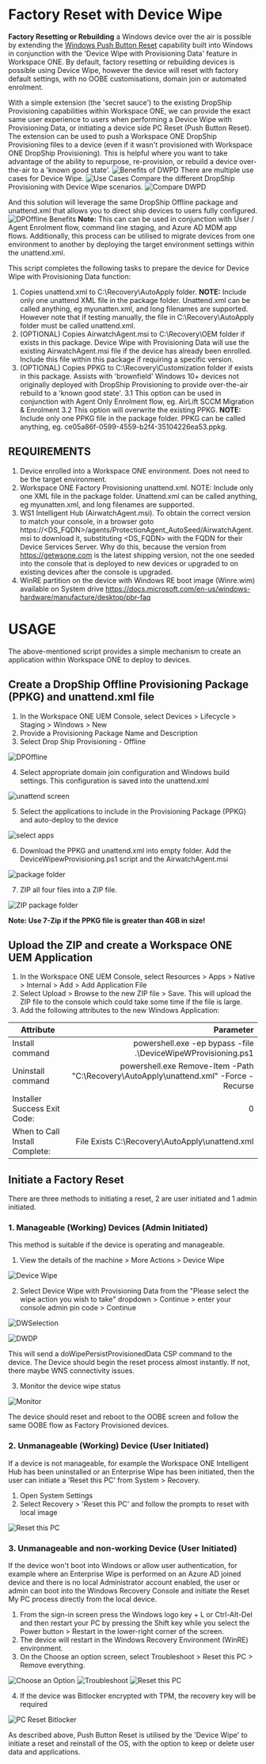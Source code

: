 # Factory Reset with Device Wipe

**Factory Resetting or Rebuilding** a Windows device over the air is possible by extending the [Windows Push Button Reset](https://learn.microsoft.com/en-us/windows-hardware/manufacture/desktop/how-push-button-reset-features-work?view=windows-11) capability built into Windows in conjunction with the 'Device Wipe with Provisioning Data' feature in Workspace ONE. By default, factory resetting or rebuilding devices is possible using Device Wipe, however the device will reset with factory default settings, with no OOBE customisations, domain join or automated enrolment. 

With a simple extension (the 'secret sauce') to the existing DropShip Provisioning capabilities within Workspace ONE, we can provide the exact same user experience to users when performing a Device Wipe with Provisioning Data, or initiating a device side PC Reset (Push Button Reset). The extension can be used to push a Workspace ONE DropShip Provisioning files to a device (even if it wasn't provisioned with Workspace ONE DropShip Provisioning). This is helpful where you want to take advantage of the ability to repurpose, re-provision, or rebuild a device over-the-air to a 'known good state'.
![Benefits of DWPD](/images/Screenshot%202023-05-09%20at%209.31.42%20am.png)
There are multiple use cases for Device Wipe.
![Use Cases](/images/Screenshot%202023-05-09%20at%209.30.01%20am.png)
Compare the different DropShip Provisioning with Device Wipe scenarios.
![Compare DWPD](/images/Screen%20Shot%202022-08-23%20at%208.05.46%20am.png)

And this solution will leverage the same DropShip Offline package and unattend.xml that allows you to direct ship devices to users fully configured.
![DPOffline Benefits](/images/Screenshot%202023-05-09%20at%209.23.23%20am.png)
**Note:** This can can be used in conjunction with User / Agent Enrolment flow, command line staging, and Azure AD MDM app flows. Additionally, this process can be utilised to migrate devices from one environment to another by deploying the target environment settings within the unattend.xml.

This script completes the following tasks to prepare the device for Device Wipe with Provisioning Data function:
1. Copies unattend.xml to C:\Recovery\AutoApply folder. 
**NOTE:** Include only one unattend XML file in the package folder. Unattend.xml can be called anything, eg myunatten.xml, and long filenames are supported. However note that if testing manually, the file in C:\Recovery\AutoApply folder must be called unattend.xml.
2. (OPTIONAL) Copies AirwatchAgent.msi to C:\Recovery\OEM folder if exists in this package. Device Wipe with Provisioning Data will use the existing AirwatchAgent.msi file if the device has already been enrolled. Include this file within this package if requiring a specific version.
3. (OPTIONAL) Copies PPKG to C:\Recovery\Customization folder if exists in this package. Assists with 'brownfield' Windows 10+ devices not originally deployed with DropShip Provisioning to provide over-the-air rebuild to a 'known good state'. 
   3.1 This option can be used in conjunction with Agent Only Enrolment flow, eg. AirLift SCCM Migration & Enrolment
   3.2 This option will overwrite the existing PPKG.
   **NOTE:** Include only one PPKG file in the package folder. PPKG can be called anything, eg. ce05a86f-0599-4559-b2f4-35104226ea53.ppkg.

## REQUIREMENTS
1. Device enrolled into a Workspace ONE environment. Does not need to be the target environment.
2. Workspace ONE Factory Provisioning unattend.xml. 
   NOTE: Include only one XML file in the package folder. Unattend.xml can be called anything, eg myunatten.xml, and long filenames are supported.
3. WS1 Intelligent Hub (AirwatchAgent.msi). To obtain the correct version to match your console, 
   in a browser goto https://<DS_FQDN>/agents/ProtectionAgent_AutoSeed/AirwatchAgent.msi to download it, substituting <DS_FQDN> with the FQDN 
   for their Device Services Server. Why do this, because the version from https://getwsone.com is the latest shipping version, 
   not the one seeded into the console that is deployed to new devices or upgraded to on existing devices after the console is upgraded.
5. WinRE partition on the device with Windows RE boot image (Winre.wim) available on System drive
   https://docs.microsoft.com/en-us/windows-hardware/manufacture/desktop/pbr-faq


# USAGE
The above-mentioned script provides a simple mechanism to create an application within Workspace ONE to deploy to devices.
## Create a DropShip Offline Provisioning Package (PPKG) and unattend.xml file
1. In the Workspace ONE UEM Console, select Devices > Lifecycle > Staging > Windows > New
2. Provide a Provisioning Package Name and Description
3. Select Drop Ship Provisioning - Offline

![DPOffline](/apps_DeviceWipewProvisioning/images/image-2023-5-9_9-46-42.png)

4. Select appropriate domain join configuration and Windows build settings. This configuration is saved into the unattend.xml

![unattend screen](/apps_DeviceWipewProvisioning/images/image-2023-5-9_9-46-51.png)

5. Select the applications to include in the Provisioning Package (PPKG) and auto-deploy to the device

![select apps](/apps_DeviceWipewProvisioning/images/image-2023-5-9_9-46-57.png)

6. Download the PPKG and unattend.xml into empty folder. Add the DeviceWipewProvisioning.ps1 script and the AirwatchAgent.msi

![package folder](/apps_DeviceWipewProvisioning/images/image-2023-5-9_9-47-4.png)

7. ZIP all four files into a ZIP file.

![ZIP package folder](/apps_DeviceWipewProvisioning/images/image-2023-5-9_9-47-10.png)

**Note: Use 7-Zip if the PPKG file is greater than 4GB in size!**

## Upload the ZIP and create a Workspace ONE UEM Application
1. In the Workspace ONE UEM Console, select Resources > Apps > Native > Internal > Add > Add Application File
2. Select Upload > Browse to the new ZIP file > Save. This will upload the ZIP file to the console which could take some time if the file is large.
3. Add the following attributes to the new Windows Application:

Attribute   | Parameter
---   |  ---:
Install command   |  powershell.exe -ep bypass -file .\DeviceWipeWProvisioning.ps1
Uninstall command |  powershell.exe Remove-Item -Path "C:\Recovery\AutoApply\unattend.xml" -Force -Recurse
Installer Success Exit Code:  |  0
When to Call Install Complete:   |  File Exists C:\Recovery\AutoApply\unattend.xml


## Initiate a Factory Reset
There are three methods to initiating a reset, 2 are user initiated and 1 admin initiated.

### 1. Manageable (Working) Devices (Admin Initiated)
This method is suitable if the device is operating and manageable.
1. View the details of the machine > More Actions > Device Wipe

![Device Wipe](/apps_DeviceWipewProvisioning/images/Screen%20Shot%202021-10-15%20at%201.53.17%20pm.png)

2. Select Device Wipe with Provisioning Data from the "Please select the wipe action you wish to take" dropdown > Continue > enter your console admin pin code > Continue

![DWSelection](/apps_DeviceWipewProvisioning/images/image2022-8-23_8-6-45.png)

![DWDP](/apps_DeviceWipewProvisioning/images/Screen%20Shot%202021-10-15%20at%201.53.46%20pm.png)

This will send a doWipePersistProvisionedData CSP command to the device. The Device should begin the reset process almost instantly. If not, there maybe WNS connectivity issues.

3. Monitor the device wipe status

![Monitor](/apps_DeviceWipewProvisioning/images/Screen%20Shot%202021-10-15%20at%201.55.22%20pm.png)

The device should reset and reboot to the OOBE screen and follow the same OOBE flow as Factory Provisioned devices.

### 2. Unmanageable (Working) Device (User Initiated)
If a device is not manageable, for example the Workspace ONE Intelligent Hub has been uninstalled or an Enterprise Wipe has been initiated, then the user can initiate a 'Reset this PC' from System > Recovery.
1. Open System Settings
2. Select Recovery > 'Reset this PC' and follow the prompts to reset with local image

![Reset this PC](/apps_DeviceWipewProvisioning/images/Screenshot%202023-05-09%20at%2011.53.30%20am.png)

### 3. Unmanageable and non-working Device (User Initiated)
If the device won't boot into Windows or allow user authentication, for example where an Enterprise Wipe is performed on an Azure AD joined device and there is no local Administrator account enabled, the user or admin can boot into the Windows Recovery Console and initiate the Reset My PC process directly from the local device.

1. From the sign-in screen press the Windows logo key + L or Ctrl-Alt-Del and then restart your PC by pressing the Shift key while you select the Power button > Restart in the lower-right corner of the screen.
2. The device will restart in the Windows Recovery Environment (WinRE) environment.
3. On the Choose an option screen, select Troubleshoot > Reset this PC > Remove everything.

![Choose an Option](/apps_DeviceWipewProvisioning/images/image-2023-5-9_12-2-46.png) ![Troubleshoot](/apps_DeviceWipewProvisioning/images/image-2023-5-9_12-3-12.png) ![Reset this PC](/apps_DeviceWipewProvisioning/images/image-2023-5-9_12-3-21.png)

4. If the device was Bitlocker encrypted with TPM, the recovery key will be required

![PC Reset Bitlocker](/apps_DeviceWipewProvisioning/images/image-2023-5-9_12-3-30.png)

As described above, Push Button Reset is utilised by the 'Device Wipe' to initiate a reset and reinstall of the OS, with the option to keep or delete user data and applications.

